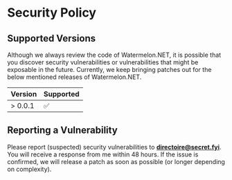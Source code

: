 # Security Policy

## Supported Versions

Although we always review the code of Watermelon.NET, it is possible that you discover security vulnerabilities or vulnerabilities that might be exposable in the future.
Currently, we keep bringing patches out for the below mentioned releases of Watermelon.NET.

| Version | Supported          |
| ------- | ------------------ |
| > 0.0.1   | :white_check_mark: |

## Reporting a Vulnerability

Please report (suspected) security vulnerabilities to
**[directoire@secret.fyi](mailto:directoire@secret.fyi)**. You will receive a response from
me within 48 hours. If the issue is confirmed, we will release a patch as soon
as possible (or longer depending on complexity).
